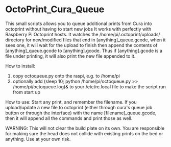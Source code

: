 # OctoPrint_Cura_Queue
This small scripts allows you to queue additional prints from Cura into octoprint without having to start new jobs
It works with perfectly with Raspberry Pi Octoprint hosts.
It watches the /home/pi/.octoprint/uploads/ directory for new/modified files that end in [anything]_queue.gcode, when it sees one, it will wait for the upload to finish then append the contents of [anything]_queue.gcode to [anything].gcode. 
Thus if [anything].gcode is a file under printing, it will also print the new file appended to it. 


How to install: 
1. copy octoqueue.py onto the raspi, e.g. to /home/pi
2. optionally add 
(sleep 10; python /home/pi/octoqueue.py >> /home/pi/octoqueue.log)&
to your /etc/rc.local file to make the script run from start up

How to use:
Start any print, and remember the filename. If you upload/update a new file to octoprint (either through cura's queue job button or through the interface) with the name [filename]_queue.gcode, then it will append all the commands and print those as well.

WARNING:
This will not clear the build plate on its own. You are responsible for making sure the head does not collide with existing prints on the bed or anything. Use at your own risk. 

